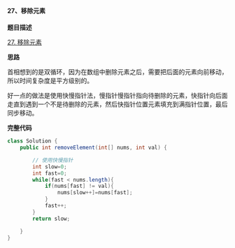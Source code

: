 #### 27、移除元素

**题目描述**

[27. 移除元素](https://leetcode-cn.com/problems/remove-element/)

**思路**

首相想到的是双循环，因为在数组中删除元素之后，需要把后面的元素向前移动，所以时间复杂度是平方级别的。

好一点的做法是使用快慢指针法，慢指针慢指针指向待删除的元素，快指针向后面走直到遇到一个不是待删除的元素，然后快指针位置元素填充到满指针位置，最后同步移动。

**完整代码**

~~~ java
class Solution {
    public int removeElement(int[] nums, int val) {

        // 使用快慢指针
        int slow=0;
        int fast=0;
        while(fast < nums.length){
            if(nums[fast] != val){
                nums[slow++]=nums[fast];
            }
            fast++;
        }
        return slow;

    }
}
~~~

